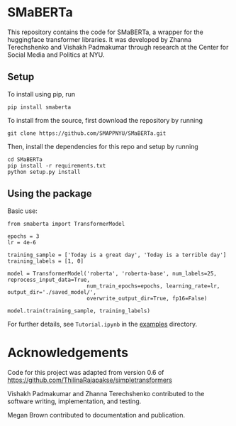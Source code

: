 # SMaBERTa
This repository contains the code for SMaBERTa, a wrapper for the huggingface transformer libraries.
It was developed by Zhanna Terechshenko and Vishakh Padmakumar through research at the Center for 
Social Media and Politics at NYU.

## Setup

To install using pip, run
```
pip install smaberta
```

To install from the source, first download the repository by running 

```
git clone https://github.com/SMAPPNYU/SMaBERTa.git
```

Then, install the dependencies for this repo and setup by running
```
cd SMaBERTa
pip install -r requirements.txt
python setup.py install
```

## Using the package

Basic use:

```
from smaberta import TransformerModel

epochs = 3
lr = 4e-6

training_sample = ['Today is a great day', 'Today is a terrible day']
training_labels = [1, 0]

model = TransformerModel('roberta', 'roberta-base', num_labels=25, reprocess_input_data=True, 
                         num_train_epochs=epochs, learning_rate=lr, output_dir='./saved_model/', 
                         overwrite_output_dir=True, fp16=False)

model.train(training_sample, training_labels)

```

For further details, see `Tutorial.ipynb` in the [examples](https://github.com/SMAPPNYU/SMaBERTa/tree/master/examples) directory.

# Acknowledgements 

Code for this project was adapted from version 0.6 of https://github.com/ThilinaRajapakse/simpletransformers

Vishakh Padmakumar and Zhanna Terechshenko contributed to the software writing, implementation, and testing.

Megan Brown contributed to documentation and publication.